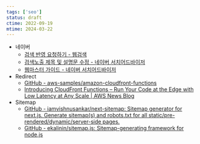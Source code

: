 ```yaml
---
tags: ['seo']
status: draft
ctime: 2022-09-19
mtime: 2024-03-22
---
```


- 네이버
  - [검색 반영 요청하기 - 웹검색](https://help.naver.com/support/contents/contents.help?serviceNo=606&categoryNo=11060&contentsNo=17091&interactiveMainNo=17088)
  - [검색노출 제목 및 설명문 수정 - 네이버 서치어드바이저](https://searchadvisor.naver.com/guide/faq-serpedit)
  - [웹마스터 가이드 - 네이버 서치어드바이저](https://searchadvisor.naver.com/guide)
- Redirect
  - [GitHub - aws-samples/amazon-cloudfront-functions](https://github.com/aws-samples/amazon-cloudfront-functions)
  - [Introducing CloudFront Functions – Run Your Code at the Edge with Low Latency at Any Scale | AWS News Blog](https://aws.amazon.com/ko/blogs/aws/introducing-cloudfront-functions-run-your-code-at-the-edge-with-low-latency-at-any-scale/)
- Sitemap
  - [GitHub - iamvishnusankar/next-sitemap: Sitemap generator for next.js. Generate sitemap(s) and robots.txt for all static/pre-rendered/dynamic/server-side pages.](https://github.com/iamvishnusankar/next-sitemap)
  - [GitHub - ekalinin/sitemap.js: Sitemap-generating framework for node.js](https://github.com/ekalinin/sitemap.js)